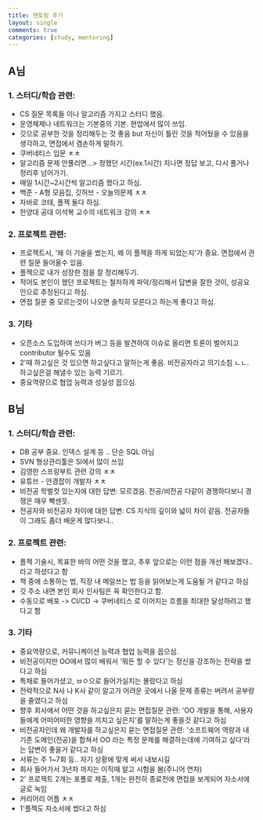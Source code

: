 ```yaml
---
title: 멘토링 후기
layout: single
comments: true
categories: [study, mentoring]
---
```


## A님
### 1. 스터디/학습 관련: 
- CS 질문 목록들 이나 알고리즘 가지고 스터디 했음.
- 운영체제나 네트워크는 기본중의 기본. 현업에서 많이 쓰임.
- 깃으로 공부한 것을 정리해두는 것 좋음 but 자신이 틀린 것을 적어뒀을 수 있음을 생각하고, 면접에서 겸손하게 말하기.
- 쿠버네티스 입문 ㅊㅊ
- 알고리즘 문제 안풀리면...> 정했던 시간(ex.1시간) 지나면 정답 보고, 다시 풀거나 정리후 넘어가기.
- 매일 1시간~2시간씩 알고리즘 했다고 하심.
- 백준 - A형 모음집, 깃허브 - 오늘의문제 ㅊㅊ
- 자바로 코테, 플젝 둘다 하심.
- 한양대 공대 이석복 교수의 네트워크 강의 ㅊㅊ

### 2. 프로젝트 관련:
- 프로젝트시, '왜 이 기술을 썼는지, 왜 이 플젝을 하게 되었는지'가 중요. 면접에서 관련 질문 들어올수 있음.
- 플젝으로 내가 성장한 점을 잘 정리해두기. 
- 적어도 본인이 했던 프로젝트는 철저하게 파악/정리해서 답변을 잘한 것이, 성공요인으로 추정된다고 하심.
- 면접 질문 중 모르는것이 나오면 솔직히 모른다고 하는게 좋다고 하심.

### 3. 기타
- 오픈소스 도입하여 쓰다가 버그 등을 발견하여 이슈로 올리면 토론이 벌어지고 contributor 될수도 있음
- 2'때 하고싶은 것 있으면 하고싶다고 말하는게 좋음. 비전공자라고 의기소침 ㄴㄴ. 하고싶은걸 해낼수 있는 능력 기르기. 
- 중요역량으로 협업 능력과 성실성 꼽으심.


## B님
### 1. 스터디/학습 관련: 
- DB 공부 중요. 인덱스 설계 등 .. 단순 SQL 아님
- SVN 형상관리툴은 SI에서 많이 쓰임
- 김영한 스프링부트 관련 강의 ㅊㅊ
- 유튜브 - 안경잡이 개발자 ㅊㅊ
- 비전공 학벌컷 있는지에 대한 답변: 모르겠음. 전공/비전공 다같이 경쟁하다보니 경쟁은 매우 빡센듯.
- 전공자와 비전공자 차이에 대한 답변: CS 지식의 깊이와 넓이 차이 같음. 전공자들이 그래도 좀더 배운게 많다보니..

### 2. 프로젝트 관련:
- 플젝 기술시, 목표한 바의 어떤 것을 했고, 추후 앞으로는 이런 점을 개선 해보겠다..라고 하셨다고 함
- 책 중에 소통하는 법, 직장 내 메일쓰는 법 등을 읽어보는게 도움될 거 같다고 하심
- 깃 주소 내면 본인 회사 인사팀은 꼭 확인한다고 함.
- 수동으로 배포 -> CI/CD -> 쿠버네티스 로 이어지는 흐름을 최대한 달성하려고 했다고 함

### 3. 기타
- 중요역량으로, 커뮤니케이션 능력과 협업 능력을 꼽으심. 
- 비전공이지만 OO에서 많이 배워서 '뭐든 할 수 있다'는 정신을 강조하는 전략을 썼다고 하심
- 특채로 들어가셨고, ㅂㅇ으로 들어가실지는 몰랐다고 하심
- 전략적으로 N사 나 K사 같이 알고가 어려운 곳에서 나올 문제 종류는 버려서 공부량을 줄였다고 하심
- 향후 회사에서 어떤 것을 하고싶은지 묻는 면접질문 관련: 'OO 개발을 통해, 사용자들에게 어떠어떠한 영향을 끼치고 싶은지'를 말하는게 좋을것 같다고 하심
- 비전공자인데 왜 개발자를 하고싶은지 묻는 면접질문 관련: '소프트웨어 역량과 내 기존 도메인(전공)을 합쳐서 OO 라는 특정 문제를 해결하는데에 기여하고 싶다'라는 답변이 좋을거 같다고 하심
- 서류는 주 1~7회 등.. 자기 상황에 맞게 써서 내보시길
- 회사 들어가서 3년차 까지는 이직때 알고 시험을 봄(주니어 연차)
- 2' 프로젝트 2개는 포폴로 제출, 1개는 완전히 종료전에 면접을 보게되어 자소서에 글로 녹임
- 커리어리 어플 ㅊㅊ
- 1'플젝도 자소서에 썼다고 하심